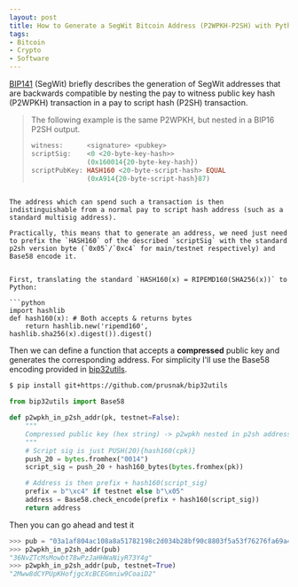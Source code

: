 ```yaml
---
layout: post
title: How to Generate a SegWit Bitcoin Address (P2WPKH-P2SH) with Python
tags:
- Bitcoin
- Crypto
- Software
---
```


[BIP141](https://github.com/bitcoin/bips/blob/master/bip-0141.mediawiki) (SegWit) briefly describes the generation of SegWit addresses that are backwards compatible by nesting the pay to witness public key hash (P2WPKH) transaction in a pay to script hash (P2SH) transaction.

> The following example is the same P2WPKH, but nested in a BIP16 P2SH output.
>
> ```haskell
> witness:      <signature> <pubkey>
> scriptSig:    <0 <20-byte-key-hash>>
>               (0x160014{20-byte-key-hash})
> scriptPubKey: HASH160 <20-byte-script-hash> EQUAL
>               (0xA914{20-byte-script-hash}87)
```

The address which can spend such a transaction is then indistinguishable from a normal pay to script hash address (such as a standard multisig address).

Practically, this means that to generate an address, we need just need to prefix the `HASH160` of the described `scriptSig` with the standard p2sh version byte (`0x05`/`0xc4` for main/testnet respectively) and Base58 encode it.


First, translating the standard `HASH160(x) = RIPEMD160(SHA256(x))` to Python:

```python
import hashlib
def hash160(x): # Both accepts & returns bytes
    return hashlib.new('ripemd160', hashlib.sha256(x).digest()).digest()
```

Then we can define a function that accepts a **compressed** public key and generates the corresponding address. For simplicity I'll use the Base58 encoding provided in [bip32utils](https://github.com/prusnak/bip32utils).

```bash
$ pip install git+https://github.com/prusnak/bip32utils
```

```python
from bip32utils import Base58

def p2wpkh_in_p2sh_addr(pk, testnet=False):
    """
    Compressed public key (hex string) -> p2wpkh nested in p2sh address. 'SegWit address.'
    """
    # Script sig is just PUSH(20){hash160(cpk)}
    push_20 = bytes.fromhex("0014")
    script_sig = push_20 + hash160_bytes(bytes.fromhex(pk))

    # Address is then prefix + hash160(script_sig)
    prefix = b"\xc4" if testnet else b"\x05"
    address = Base58.check_encode(prefix + hash160(script_sig))
    return address
```

Then you can go ahead and test it

```python
>>> pub = "03a1af804ac108a8a51782198c2d034b28bf90c8803f5a53f76276fa69a4eae77f"
>>> p2wpkh_in_p2sh_addr(pub)
"36NvZTcMsMowbt78wPzJaHHWaNiyR73Y4g"
>>> p2wpkh_in_p2sh_addr(pub, testnet=True)
"2Mww8dCYPUpKHofjgcXcBCEGmniw9CoaiD2"
```
